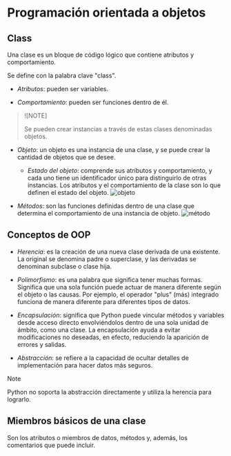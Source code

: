 # Programación orientada a objetos

## Class
Una clase es un bloque de código lógico que contiene atributos y comportamiento.

Se define con la palabra clave "class".

- *Atributos*: pueden ser variables.

- *Comportamiento*: pueden ser funciones dentro de él.

>![NOTE]
>
> Se pueden crear instancias a través de estas clases denominadas objetos.

- *Objeto*: un objeto es una instancia de una clase, y se puede crear la cantidad de objetos que se desee. 

    - *Estado del objeto*: comprende sus atributos y comportamiento, y cada uno tiene un identificador único para distinguirlo de otras instancias. Los atributos y el comportamiento de la clase son lo que definen el estado del objeto.
![objeto](/45_OOP/Captura%20desde%202024-05-27%2015-06-36.png "Instanciando una clase")

- *Métodos*: son las funciones definidas dentro de una clase que determina el comportamiento de una instancia de objeto.
![método](/45_OOP/Captura%20desde%202024-05-27%2015-11-38.png "Método de un objeto")

## Conceptos de OOP

- *Herencia*: es la creación de una nueva clase derivada de una existente. La original se denomina padre o superclase, y las derivadas se denominan subclase o clase hija.

- *Polimorfismo*: es una palabra que significa tener muchas formas.  Significa que una sola función puede actuar de manera diferente según  el objeto o las causas. Por ejemplo, el operador "plus" (más) integrado funciona de manera diferente para diferentes tipos de datos.

- *Encapsulación*: significa que Python puede vincular métodos y variables desde acceso directo envolviéndolos dentro de una sola unidad de ámbito, como una clase.
La encapsulación ayuda a evitar modificaciones no deseadas, en efecto, reduciendo la aparición de errores y salidas.

- *Abstracción*: se refiere a la capacidad de ocultar detalles de implementación para hacer datos más seguros.

>[!NOTE]
>
> Python no soporta la abstracción directamente y utiliza la herencia para lograrlo.

## Miembros básicos de una clase

Son los atributos o miembros de datos, métodos y, además, los comentarios que puede incluir.